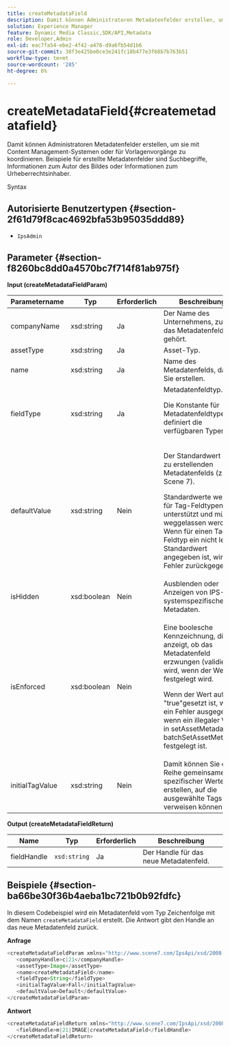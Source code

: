 ```yaml
---
title: createMetadataField
description: Damit können Administratoren Metadatenfelder erstellen, um sie mit Content Management-Systemen oder für Vorlagenvorgänge zu koordinieren. Beispiele für erstellte Metadatenfelder sind Suchbegriffe, Informationen zum Autor des Bildes oder Informationen zum Urheberrechtsinhaber.
solution: Experience Manager
feature: Dynamic Media Classic,SDK/API,Metadata
role: Developer,Admin
exl-id: eac7fa54-ebe2-4f42-a478-d9a6fb54d1b6
source-git-commit: 38f3e425be0ce3e241fc18b477e3f68b7b763b51
workflow-type: tm+mt
source-wordcount: '285'
ht-degree: 6%

---
```


# createMetadataField{#createmetadatafield}

Damit können Administratoren Metadatenfelder erstellen, um sie mit Content Management-Systemen oder für Vorlagenvorgänge zu koordinieren. Beispiele für erstellte Metadatenfelder sind Suchbegriffe, Informationen zum Autor des Bildes oder Informationen zum Urheberrechtsinhaber.

Syntax

## Autorisierte Benutzertypen {#section-2f61d79f8cac4692bfa53b95035ddd89}

* `IpsAdmin`

## Parameter {#section-f8260bc8dd0a4570bc7f714f81ab975f}

**Input (createMetadataFieldParam)**

<table id="table_E5B249BBED3B4D2F9CEE2CCF27472D1B"> 
 <thead> 
  <tr> 
   <th colname="col1" class="entry"> Parametername </th> 
   <th colname="col2" class="entry"> Typ </th> 
   <th colname="col3" class="entry"> Erforderlich </th> 
   <th colname="col4" class="entry"> Beschreibung </th> 
  </tr> 
 </thead>
 <tbody> 
  <tr> 
   <td colname="col1"> <span class="codeph"> <span class="varname"> companyName</span> </span> </td> 
   <td colname="col2"> <span class="codeph"> xsd:string</span> </td> 
   <td colname="col3"> Ja </td> 
   <td colname="col4"> Der Name des Unternehmens, zu dem das Metadatenfeld gehört. </td> 
  </tr> 
  <tr> 
   <td colname="col1"> <span class="codeph"> <span class="varname"> assetType</span> </span> </td> 
   <td colname="col2"> <span class="codeph"> xsd:string</span> </td> 
   <td colname="col3"> Ja </td> 
   <td colname="col4"> Asset-Typ. </td> 
  </tr> 
  <tr> 
   <td colname="col1"> <span class="codeph"> <span class="varname"> name</span> </span> </td> 
   <td colname="col2"> <span class="codeph"> xsd:string</span> </td> 
   <td colname="col3"> Ja </td> 
   <td colname="col4"> Name des Metadatenfelds, das Sie erstellen. </td> 
  </tr> 
  <tr> 
   <td colname="col1"> <span class="codeph"> <span class="varname"> fieldType</span> </span> </td> 
   <td colname="col2"> <span class="codeph"> xsd:string</span> </td> 
   <td colname="col3"> Ja </td> 
   <td colname="col4">Metadatenfeldtyp. <p>Die Konstante für Metadatenfeldtypen definiert die verfügbaren Typen. </p> </td> 
  </tr> 
  <tr> 
   <td colname="col1"> <span class="codeph"> <span class="varname"> defaultValue</span> </span> </td> 
   <td colname="col2"> <span class="codeph"> xsd:string</span> </td> 
   <td colname="col3"> Nein </td> 
   <td colname="col4"> <p>Der Standardwert des zu erstellenden Metadatenfelds (z. B. <span class="codeph"> Scene 7</span>). </p> <p>Standardwerte werden für Tag-Feldtypen nicht unterstützt und müssen weggelassen werden. Wenn für einen Tag-Feldtyp ein nicht leerer Standardwert angegeben ist, wird ein Fehler zurückgegeben. </p> </td> 
  </tr> 
  <tr> 
   <td colname="col1"> <span class="codeph"> <span class="varname"> isHidden</span> </span> </td> 
   <td colname="col2"> <span class="codeph"> xsd:boolean</span> </td> 
   <td colname="col3"> Nein </td> 
   <td colname="col4"> Ausblenden oder Anzeigen von IPS-systemspezifischen Metadaten. </td> 
  </tr> 
  <tr> 
   <td colname="col1"><span class="codeph"><span class="varname"> isEnforced</span></span> </td> 
   <td colname="col2"><span class="codeph"> xsd:boolean</span> </td> 
   <td colname="col3"> <p>Nein </p> </td> 
   <td colname="col4"> <p>Eine boolesche Kennzeichnung, die anzeigt, ob das Metadatenfeld erzwungen (validiert) wird, wenn der Wert festgelegt wird. </p> <p>Wenn der Wert auf "true"gesetzt ist, wird ein Fehler ausgegeben, wenn ein illegaler Wert in <span class="codeph"> setAssetMetadata</span> /<span class="codeph"> batchSetAssetMetadata</span> festgelegt ist. </p> </td> 
  </tr> 
  <tr> 
   <td colname="col1"> <span class="codeph"> <span class="varname"> initialTagValue</span> </span> </td> 
   <td colname="col2"> <span class="codeph"> xsd:string</span> </td> 
   <td colname="col3"> Nein </td> 
   <td colname="col4"> Damit können Sie eine Reihe gemeinsamer spezifischer Werte erstellen, auf die ausgewählte Tags verweisen können. </td> 
  </tr> 
 </tbody> 
</table>

**Output (createMetadataFieldReturn)**

| Name | Typ | Erforderlich | Beschreibung |
|---|---|---|---|
| fieldHandle | `xsd:string` | Ja | Der Handle für das neue Metadatenfeld. |

## Beispiele {#section-ba66be30f36b4aeba1bc721b0b92fdfc}

In diesem Codebeispiel wird ein Metadatenfeld vom Typ Zeichenfolge mit dem Namen `createMetadataField` erstellt. Die Antwort gibt den Handle an das neue Metadatenfeld zurück.

**Anfrage**

```java
<createMetadataFieldParam xmlns="http://www.scene7.com/IpsApi/xsd/2008-01-15">
   <companyHandle>c|21</companyHandle>
   <assetType>Image</assetType>
   <name>createMetadataField</name>
   <fieldType>String</fieldType>
   <initialTagValue>Fall</initialTagValue>
   <defaultValue>Default</defaultValue>
</createMetadataFieldParam>
```

**Antwort**

```java
<createMetadataFieldReturn xmlns="http://www.scene7.com/IpsApi/xsd/2008-01-15">
   <fieldHandle>m|21|IMAGE|createMetadataField</fieldHandle>
</createMetadataFieldReturn>
```
